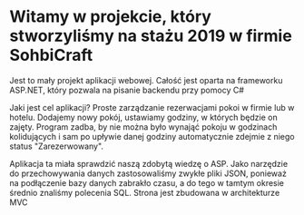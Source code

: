 # Witamy w projekcie, który stworzyliśmy na stażu 2019 w firmie SohbiCraft


Jest to mały projekt aplikacji webowej. Całość jest oparta na frameworku ASP.NET, który pozwala na pisanie backendu przy pomocy C#

Jaki jest cel aplikacji? Proste zarządzanie rezerwacjami pokoi w firmie lub w hotelu. Dodajemy nowy pokój, ustawiamy godziny, w których będzie on zajęty. Program zadba, by nie można było wynająć pokoju w godzinach kolidujących i sam po upływie danej godziny automatycznie zdejmie z niego status "Zarezerwowany". 

Aplikacja ta miała sprawdzić naszą zdobytą wiedzę o ASP. Jako narzędzie do przechowywania danych zastosowaliśmy zwykłe pliki JSON, ponieważ na podłączenie bazy danych zabrakło czasu, a do tego w tamtym okresie średnio znaliśmy polecenia SQL. Strona jest zbudowana w architekturze MVC
